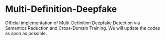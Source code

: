 # Multi-Definition-Deepfake

Official implementation of Multi-Definition Deepfake Detection via Semantics Reduction and Cross-Domain Training. We will update the codes as soon as possible.
